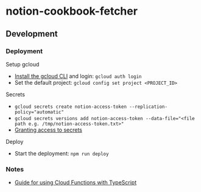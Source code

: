 # notion-cookbook-fetcher

## Development

### Deployment

Setup gcloud
* [Install the gcloud CLI](https://cloud.google.com/sdk/docs/install) and login: `gcloud auth login`
* Set the default project: `gcloud config set project <PROJECT_ID>`

Secrets
* `gcloud secrets create notion-access-token --replication-policy="automatic"`
* `gcloud secrets versions add notion-access-token --data-file="<file path e.g. /tmp/notion-access-token.txt>"`
* [Granting access to secrets](https://cloud.google.com/functions/docs/configuring/secrets#grant-access)

Deploy
* Start the deployment: `npm run deploy`

### Notes

* [Guide for using Cloud Functions with TypeScript](https://github.com/GoogleCloudPlatform/functions-framework-nodejs/blob/main/docs/typescript.md)
